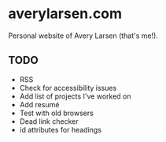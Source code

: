 # averylarsen.com

Personal website of Avery Larsen (that's me!).

## TODO

- RSS
- Check for accessibility issues
- Add list of projects I've worked on
- Add resumé
- Test with old browsers
- Dead link checker
- id attributes for headings
